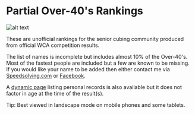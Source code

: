 # Partial Over-40's Rankings

![alt text](img/logo.jpg "logo")

These are unofficial rankings for the senior cubing community produced from official WCA competition results.

The list of names is incomplete but includes almost 10% of the Over-40's. Most of the fastest people are included but a few are known to be missing. If you would like your name to be added then either contact me via [Speedsolving.com](https://www.speedsolving.com/forum/members/logiqx.17180/) or [Facebook](https://www.facebook.com/michael.george.545).

A [dynamic page](https://jonatanklosko.github.io/rankings/#/rankings/show?name=Over%2040's%20-%20Personal%20Records&wcaids=) listing personal records is also available but it does not factor in age at the time of the result(s).

Tip: Best viewed in landscape mode on mobile phones and some tablets.

